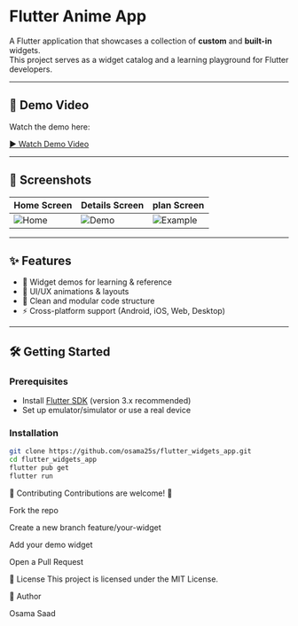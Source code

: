 # Flutter Anime App

A Flutter application that showcases a collection of **custom** and **built-in** widgets.  
This project serves as a widget catalog and a learning playground for Flutter developers.

---

## 🎥 Demo Video

Watch the demo here:  

[▶️ Watch Demo Video](https://github.com/user-attachments/assets/4a704845-5d80-4404-b7f0-63f68e082a08)


---

## 📸 Screenshots

| Home Screen | Details Screen | plan Screen |
|-------------|-------------|-----------------|
| ![Home](https://github.com/user-attachments/assets/04770d45-7827-4914-af4a-b15a2f3257d8) | ![Demo](https://github.com/user-attachments/assets/f048804b-14df-4be6-b378-01753e81fa51) | ![Example](https://github.com/user-attachments/assets/23d9a894-dfdf-46da-8aef-412bbe82b88b) |

---

## ✨ Features

- 📱 Widget demos for learning & reference  
- 🎨 UI/UX animations & layouts  
- 🧩 Clean and modular code structure  
- ⚡ Cross-platform support (Android, iOS, Web, Desktop)  

---

## 🛠️ Getting Started

### Prerequisites
- Install [Flutter SDK](https://docs.flutter.dev/get-started/install) (version 3.x recommended)  
- Set up emulator/simulator or use a real device  

### Installation

```bash
git clone https://github.com/osama25s/flutter_widgets_app.git
cd flutter_widgets_app
flutter pub get
flutter run
```
🤝 Contributing
Contributions are welcome! 🎉

Fork the repo

Create a new branch feature/your-widget

Add your demo widget

Open a Pull Request

📄 License
This project is licensed under the MIT License.

👤 Author

Osama Saad
